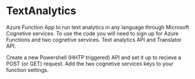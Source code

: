 # TextAnalytics
Azure Function App to run text analytics in any language through Microsoft Cognetive services.
To use the code you will need to sign up for Azure Functions and two cognetive services. Text analytics API and Translator API.

Create a new Powershell (HHTP triggered) API and set it up to recieve a POST (or GET) request. Add the two cognetive services keys to your function settings.
